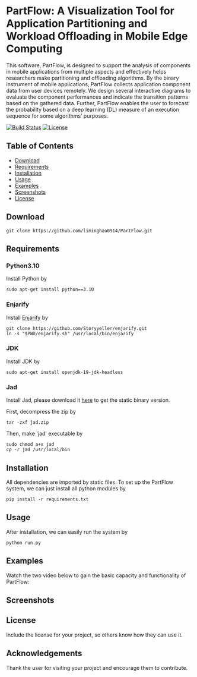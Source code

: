 # PartFlow: A Visualization Tool for Application Partitioning and Workload Offloading in Mobile Edge Computing
This software, PartFlow, is designed to support the analysis of components in mobile applications from multiple aspects and effectively helps researchers make partitioning and offloading algorithms. By the binary instrument of mobile applications, PartFlow collects application component data from user devices remotely. We design several interactive diagrams to evaluate the component performances and indicate the transition patterns based on the gathered data. Further, PartFlow enables the user to forecast the probability based on a deep learning (DL) measure of an execution sequence for some algorithms’ purposes. 

[![Build Status](https://travis-ci.com/username/project-title.svg?branch=master)](https://travis-ci.com/username/project-title)
[![License](http://img.shields.io/:license-mit-blue.svg)](https://github.com/liminghao0914/PartFlow/blob/master/LICENSE)

## Table of Contents
- [Download](#download)
- [Requirements](#requirements)
- [Installation](#installation)
- [Usage](#usage)
- [Examples](#examples)
- [Screenshots](#screenshots)
- [License](#license)

## Download
    git clone https://github.com/liminghao0914/PartFlow.git

## Requirements
### Python3.10
Install Python by

    sudo apt-get install python==3.10

### Enjarify
Install [Enjarify](https://github.com/Storyyeller/enjarify) by

    git clone https://github.com/Storyyeller/enjarify.git
    ln -s "$PWD/enjarify.sh" /usr/local/bin/enjarify

### JDK
Install JDK by

    sudo apt-get install openjdk-19-jdk-headless

### Jad
Install Jad, please download it [here](http://www.javadecompilers.com/jad) to get the static binary version. 

First, decompress the zip by

    tar -zxf jad.zip

Then, make 'jad' executable by

    sudo chmod a+x jad
    cp -r jad /usr/local/bin

## Installation
All dependencies are imported by static files. To set up the PartFlow system, we can just install all python modules by

    pip install -r requirements.txt

## Usage
After installation, we can easily run the system by

    python run.py
    
## Examples
Watch the two video below to gain the basic capacity and functionality of PartFlow:

## Screenshots


## License
Include the license for your project, so others know how they can use it.

## Acknowledgements
Thank the user for visiting your project and encourage them to contribute.
